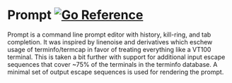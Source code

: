 # Prompt [![Go Reference](https://pkg.go.dev/badge/github.com/petermattis/prompt.svg)](https://pkg.go.dev/github.com/petermattis/prompt)

Prompt is a command line prompt editor with history, kill-ring, and tab
completion. It was inspired by linenoise and derivatives which eschew
usage of terminfo/termcap in favor of treating everything like a VT100
terminal. This is taken a bit further with support for additional input
escape sequences that cover ~75% of the terminals in the terminfo database.
A minimal set of output escape sequences is used for rendering the prompt.
